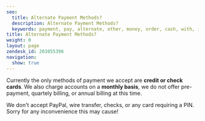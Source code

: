 ```yaml
---
seo:
  title: Alternate Payment Methods?
  description: Alternate Payment Methods?
  keywords: payment, pay, alternate, other, money, order, cash, with, invoicing, quarterly, check, annual, ahead, lump
title: Alternate Payment Methods?
weight: 0
layout: page
zendesk_id: 203855396
navigation:
  show: true
---
```


Currently the only methods of payment we accept are  **credit or check cards**. We also charge accounts on a **monthly basis**, we do not offer pre-payment, quartely billing, or annual billing at this time.

We don't accept PayPal, wire transfer, checks, or any card requiring a PIN.  
Sorry for any inconvenience this may cause!
